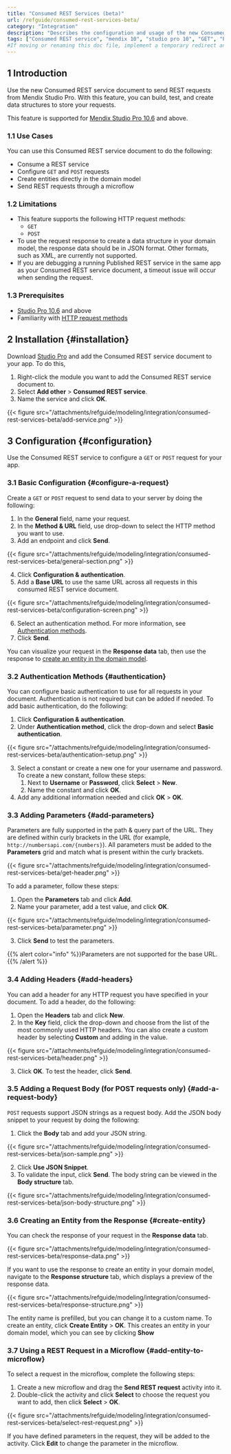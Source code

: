 ```yaml
---
title: "Consumed REST Services (beta)"
url: /refguide/consumed-rest-services-beta/
category: "Integration"
description: "Describes the configuration and usage of the new Consumed REST service document."
tags: ["Consumed REST service", "mendix 10", "studio pro 10", "GET", "POST", "new"]
#If moving or renaming this doc file, implement a temporary redirect and let the respective team know they should update the URL in the product. See Mapping to Products for more details. 
---
```


## 1 Introduction

Use the new Consumed REST service document to send REST requests from Mendix Studio Pro. With this feature, you can build, test, and create data structures to store your requests. 

This feature is supported for [Mendix Studio Pro 10.6](/releasenotes/studio-pro/10.6/) and above.

### 1.1 Use Cases

You can use this Consumed REST service document to do the following:

* Consume a REST service
* Configure `GET` and `POST` requests
* Create entities directly in the domain model
* Send REST requests through a microflow

### 1.2 Limitations

* This feature supports the following HTTP request methods:
  * `GET`
  * `POST`
* To use the request response to create a data structure in your domain model, the response data should be in JSON format. Other formats, such as XML, are currently not supported. 
* If you are debugging a running Published REST service in the same app as your Consumed REST service document, a timeout issue will occur when sending the request.

### 1.3 Prerequisites 

* [Studio Pro 10.6](/releasenotes/studio-pro/10.6/) and above
* Familiarity with [HTTP request methods]( https://www.w3schools.com/tags/ref_httpmethods.asp)

## 2 Installation {#installation}

Download [Studio Pro]( https://marketplace.mendix.com/link/studiopro/) and add the Consumed REST service document to your app. To do this, 

1. Right-click the module you want to add the Consumed REST service document to.
2. Select **Add other** > **Consumed REST service**. 
3. Name the service and click **OK**.

{{< figure src="/attachments/refguide/modeling/integration/consumed-rest-services-beta/add-service.png" >}}

## 3 Configuration {#configuration}

Use the Consumed REST service to configure a `GET` or `POST` request for your app. 

### 3.1 Basic Configuration {#configure-a-request}

Create a `GET` or `POST` request to send data to your server by doing the following:

1. In the **General** field, name your request. 
2. In the **Method & URL** field, use drop-down to select the HTTP method you want to use.
3. Add an endpoint and click **Send**.

{{< figure src="/attachments/refguide/modeling/integration/consumed-rest-services-beta/general-section.png" >}}

4. Click **Configuration & authentication**.
5. Add a **Base URL** to use the same URL across all requests in this consumed REST service document.

{{< figure src="/attachments/refguide/modeling/integration/consumed-rest-services-beta/configuration-screen.png" >}}

6. Select an authentication method. For more information, see [Authentication methods](#authentication).
7. Click **Send**. 

You can visualize your request in the **Response data** tab, then use the response to [create an entity in the domain model](#create-entity). 

### 3.2 Authentication Methods {#authentication}

You can configure basic authentication to use for all requests in your document. Authentication is not required but can be added if needed. To add basic authentication, do the following:

1. Click **Configuration & authentication**.
2. Under **Authentication method**, click the drop-down and select **Basic authentication**. 

{{< figure src="/attachments/refguide/modeling/integration/consumed-rest-services-beta/authentication-setup.png" >}}

3. Select a constant or create a new one for your username and password. To create a new constant, follow these steps:
   1. Next to **Username** or **Password**, click **Select** > **New**.
   2. Name the constant and click **OK**.
4. Add any additional information needed and click **OK** > **OK**.

### 3.3 Adding Parameters {#add-parameters}

Parameters are fully supported in the path & query part of the URL. They are defined within curly brackets in the URL (for example, `http://numbersapi.com/{numbers}`). All parameters must be added to the **Parameters** grid and match what is present within the curly brackets.

{{< figure src="/attachments/refguide/modeling/integration/consumed-rest-services-beta/get-header.png" >}}

To add a parameter, follow these steps:

1. Open the **Parameters** tab and click **Add**.
2. Name your parameter, add a test value, and click **OK**.

{{< figure src="/attachments/refguide/modeling/integration/consumed-rest-services-beta/parameter.png" >}}

3. Click **Send** to test the parameters. 

{{% alert color="info" %}}Parameters are not supported for the base URL.{{% /alert %}} 

### 3.4 Adding Headers {#add-headers}

You can add a header for any HTTP request you have specified in your document. To add a header, do the following:

1. Open the **Headers** tab and click **New**.
2. In the **Key** field, click the drop-down and choose from the list of the most commonly used HTTP headers. You can also create a custom header by selecting **Custom** and adding in the value. 

{{< figure src="/attachments/refguide/modeling/integration/consumed-rest-services-beta/header.png" >}}

3. Click **OK**. To test the header, click **Send**.  

### 3.5 Adding a Request Body (for POST requests only) {#add-a-request-body}

`POST` requests support JSON strings as a request body. Add the JSON body snippet to your request by doing the following:

1. Click the **Body** tab and add your JSON string.

{{< figure src="/attachments/refguide/modeling/integration/consumed-rest-services-beta/json-sample.png" >}}

2. Click **Use JSON Snippet**. 
3. To validate the input, click **Send**. The body string can be viewed in the **Body structure** tab.

{{< figure src="/attachments/refguide/modeling/integration/consumed-rest-services-beta/json-body-structure.png" >}}

### 3.6 Creating an Entity from the Response {#create-entity}

You can check the response of your request in the **Response data** tab. 

{{< figure src="/attachments/refguide/modeling/integration/consumed-rest-services-beta/response-data.png" >}}

If you want to use the response to create an entity in your domain model, navigate to the **Response structure** tab, which displays a preview of the response data. 

{{< figure src="/attachments/refguide/modeling/integration/consumed-rest-services-beta/response-structure.png" >}}

The entity name is prefilled, but you can change it to a custom name. To create an entity, click **Create Entity** > **OK**. This creates an entity in your domain model, which you can see by clicking **Show**

### 3.7 Using a REST Request in a Microflow {#add-entity-to-microflow}

To select a request in the microflow, complete the following steps:

1. Create a new microflow and drag the **Send REST request** activity into it.
2. Double-click the activity and click **Select** to choose the request you want to add, then click **Select** > **OK**.

{{< figure src="/attachments/refguide/modeling/integration/consumed-rest-services-beta/select-rest-request.png" >}}

If you have defined parameters in the request, they will be added to the activity. Click **Edit** to change the parameter in the microflow.
